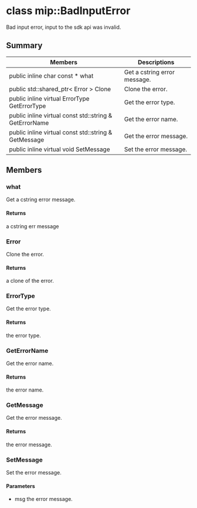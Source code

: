 # class mip::BadInputError 
Bad input error, input to the sdk api was invalid.
## Summary
 Members                        | Descriptions                                
--------------------------------|---------------------------------------------
public inline char const  * what | Get a cstring error message.
public std::shared_ptr< Error > Clone | Clone the error.
public inline virtual ErrorType GetErrorType | Get the error type.
public inline virtual const std::string & GetErrorName | Get the error name.
public inline virtual const std::string & GetMessage | Get the error message.
public inline virtual void SetMessage | Set the error message.
## Members
### what
Get a cstring error message.
#### Returns
a cstring err message
### Error
Clone the error.
#### Returns
a clone of the error.
### ErrorType
Get the error type.
#### Returns
the error type.
### GetErrorName
Get the error name.
#### Returns
the error name.
### GetMessage
Get the error message.
#### Returns
the error message.
### SetMessage
Set the error message.
#### Parameters
* msg the error message.